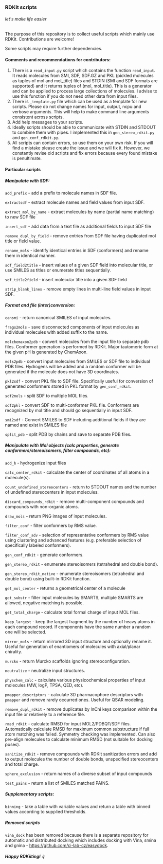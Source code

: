 ### RDKit scripts
###### let's make life easier

The purpose of this repository is to collect useful scripts which mainly use RDKit. Contributions are welcome!

Some scripts may require further dependencies.

#### Comments and recommendations for contributors:
1. There is a `read_input.py` script which contains the function `read_input`. It reads molecules from SMI, SDF, SDF.GZ and PKL (pickled molecules as tuples of mol and mol_title) files and STDIN (SMI and SDF formats are supported) and it returns tuples of (mol, mol_title). This is a generator and can be applied to process large collections of molecules. I advise to use this function if you do not need other data from input files.
2. There is `_template.py` file which can be used as a template for new scripts. Please do not change names for input, output, ncpu and verbose arguments. This will help to make command line arguments consistent across scripts.
3. Add help messages to your scripts.
4. Ideally scripts should be able to communicate with STDIN and STDOUT to combine them with pipes. I implemented this in `gen_stereo_rdkit.py` and `gen_conf_rdkit.py`.
5. All scripts can contain errors, so use them on your own risk. If you will find a mistake please create the issue and we will fix it. However, we constantly revise old scripts and fix errors because every found mistake is penultimate.

#### Particular scripts

##### Manipulate with SDF:  
  
`add_prefix` - add a prefix to molecule names in SDF file.  

`extractsdf` - extract molecule names and field values from input SDF.  
  
`extract_mol_by_name` - extract molecules by name (partial name matching) to new SDF file   

`insert_sdf` - add data from a text file as additional fields to input SDF file  
  
`remove_dupl_by_field` - remove entries from SDF file having duplicated mol title or field value.  
  
`rename_mols` - identify identical entries in SDF (conformers) and rename them in identical manner. 

`sdf_field2title` - insert values of a given SDF field into molecular title, or use SMILES as titles or enumerate titles sequentially.

`sdf_title2field` - insert molecular title into a given SDF field
  
`strip_blank_lines` - remove empty lines in multi-line field values in input SDF.  
  
##### Format and file (inter)conversion:  

`cansmi` - return canonical SMILES of input molecules.  
  
`frags2mols` - save disconnected components of input molecules as individual molecules with added suffix to the name.  
  
`molchemaxon2pdb` - convert molecules from the input file to separate pdb files. Conformer generation is performed by RDKit. Major tautomeric form at the given pH is generated by ChemAxon.  
  
`mols2pdb` - convert input molecules from SMILES or SDF file to individual PDB files. Hydrogens will be added and a random conformer will be generated if the molecule does not have 3D coordinates.  
  
`pkl2sdf` - convert PKL file to SDF file. Specifically useful for conversion of generated conformers stored in PKL format by `gen_conf_rdkit`.  
  
`sdf2mols` - split SDF to multiple MOL files.  
  
`sdf2pkl` - convert SDF to multi-conformer PKL file. Conformers are recognized by mol title and should go sequentially in input SDF.  
  
`smi2sdf` - Convert SMILES to SDF including additional fields if they are named and exist in SMILES file  
  
`split_pdb` - split PDB by chains and save to separate PDB files.  

##### Manipulate with Mol objects (calc properties, generate conformers/stereoisomers, filter compounds, etc):  

`add_h` - hydrogenize input files  
  
`calc_center_rdkit` - calculate the center of coordinates of all atoms in a molecule(s).  
  
`count_undefined_stereocenters` - return to STDOUT names and the number of undefined stereocenters in input molecules.  
  
`discard_compounds_rdkit` - remove multi-component compounds and compounds with non-organic atoms.  
  
`draw_mols` - return PNG images of input molecules.  
  
`filter_conf` - filter conformers by RMS value.  
  
`filter_conf_adv` - selection of representative conformers by RMS value using clustering and advanced features (e.g. preferable selection of specifically labeled conformers).  

`gen_conf_rdkit` - generate conformers.  
 
`gen_stereo_rdkit` - enumerate stereoisomers (tetrahedral and double bond).  
 
`gen_stereo_rdkit_native` - enumerate stereoisomers (tetrahedral and double bond) using built-in RDKit function.  
 
`get_mol_center` - returns a geometrical center of a molecule
  
`get_substr` - filter input molecules by SMARTS, multiple SMARTS are allowed, negative matching is possible.  
  
`get_total_charge` - calculate total formal charge of input MOL files.  
  
`keep_largest` - keep the largest fragment by the number of heavy atoms in each compound record. If components have the same number a random one will be selected.  
  
`mirror_mols` - return mirrored 3D input structure and optionally rename it. Useful for generation of enantiomers of molecules with axial/planar chirality.
  
`murcko` - return Murcko scaffolds ignoring stereoconfiguration.  

`neutralize` - neutralize input structures.  
  
`physchem_calc` - calculate various physicochemical properties of input molecules (MW, logP, TPSA, QED, etc).  
  
`pmapper_descriptors` - calculate 3D pharmacophore descriptors with `pmapper` and remove rarely occurred ones. Useful for QSAR modeling.  
  
`remove_dupl_rdkit` - remove duplicates by InChi keys comparison within the input file or relatively to a reference file.  
  
`rmsd_rdkit` - calculate RMSD for input MOL2/PDBQT/SDF files. Automatically calculate RMSD for maximum common substructure if full atom matching was failed. Symmetry checking was implemented. Can also pre-align molecules to calculate minimum RMSD (not suitable for docking poses).  
  
`sanitize_rdkit` - remove compounds with RDKit sanitization errors and add to output molecules the number of double bonds, unspecified stereocenters and total charge.  

`sphere_exclusion` - return names of a diverse subset of input compounds  
  
`test_pains` - return a list of SMILES matched PAINS.  

##### Supplementary scripts:

`binning` - take a table with variable values and return a table with binned values according to supplied thresholds.  

##### Removed scripts
`vina_dock` has been removed because there is a separate repository for automatic and distributed docking which includes docking with Vina, smina and gnina - https://github.com/ci-lab-cz/easydock.

##### Happy RDKiiting! :)
